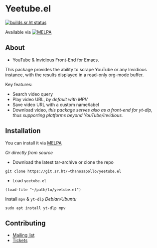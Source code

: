 # Yeetube.el
[![builds.sr.ht status](https://builds.sr.ht/~thanosapollo/yeetube.el.svg)](https://builds.sr.ht/~thanosapollo/yeetube.el?)

Available via
[![MELPA](https://melpa.org/packages/yeetube-badge.svg)](https://melpa.org/#/yeetube)

## About 
- YouTube & Invidious Front-End for Emacs.

This package provides the ability to scrape YouTube or any Invidious
instance, with the results displayed in a read-only org-mode buffer.

Key features:
 - Search video query
 - Play video URL, *by default with MPV*
 - Save video URL with a custom name/label
 - Download video, *this package serves also as a front-end for
   yt-dlp, thus supporting platforms beyond YouTube/Invidious.*



## Installation 
You can install it via [MELPA](https://melpa.org/#/yeetube)

*Or directly from source*
- Download the latest tar-archive or clone the repo 

``` shell
git clone https://git.sr.ht/~thanosapollo/yeetube.el
```

- Load `yeetube.el`

``` emacs-lisp
(load-file "~/path/to/yeetube.el")
```


Install `mpv` & `yt-dlp`
*Debian/Ubuntu*
``` shell
sudo apt install yt-dlp mpv
```

## Contributing 

- [Mailing list](https://lists.sr.ht/~thanosapollo/yeetube.el)
- [Tickets](https://todo.sr.ht/~thanosapollo/yeetube.el)
